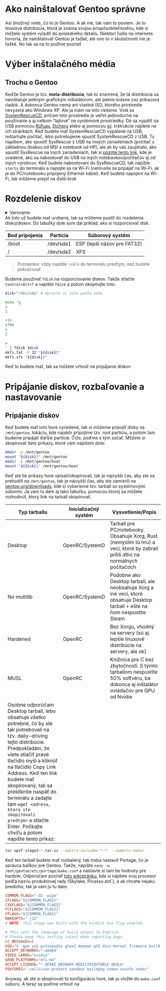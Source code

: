 # Ako nainštalovať Gentoo **správne**

Asi (možno) viete, čo to je Gentoo. A ak nie, tak vám to poviem. Je to linuxová distribúcia, ktorá je známa svojou prispôsobiteľnosťou, kde si môžete systém vyladiť do posledného detailu. Niektorí ľudia na internete hovoria, že nainštalovať Gentoo je ťažké, ale ono to v skutočnosti nie je ťažké. No tak sa na to poďme pozrieť

# Výber inštalačného média

## Trochu o Gentoo

Keďže Gentoo je tzv. **meta-distribúcia**, tak to znamená, že tá distribúcia sa neinštaluje pekným grafickým inštalátorom, ale pekne krásne cez príkazový riadok. A dokonca Gentoo nemá ani vlastné ISO, ktorého prostredie nevyzerá ako Windows XP. Ale ja mám na toto riešenie. Volá sa [SystemRescueCD](https://www.system-rescue.org/), pričom toto prostredie je veľmi jednoduché na používanie a aj celkom “lajtové” na systémové prostriedky. Dá sa vypáliť na USB pomocou [Rúfusu](https://rufus.ie), [Etcheru](https://balena.io-etcher) alebo aj pomocou [`dd`](https://wiki.installgentoo.com/wiki/GNU/Linux#Making_a_bootable_USB_installer). Inštrukcie nájdete na ich stránkach. Keď budete mať SystemRescueCD vypálené na USB, reštartujte počítač, lebo potrebujeme spustiť SystemRescueCD z USB. Tu napíšem, ako spustiť SysRescue z USB na mojich zariadeniach (počítač s základnou doskou od MSI a notebook od HP), ale ak by vás zaujímalo, ako spustiť SysRescue na iných zariadeniach, tak si [pozrite tento link](https://techofide.com/blogs/boot-menu-option-keys-for-all-computers-and-laptops-updated-list-2021-techofide/), kde je uvedené, ako sa nabootovať do USB na iných notebookov/počítačov aj od iných výrobcov. Keď budete nabootovaní do SysRescueCD, tak napíšte `startx` do terminálu a napojte sa na Wi-Fi (nemusíte sa pripájať na Wi-Fi, ak je do PC/notebooku pripojený Ethernet kábel). Keď budete napojení na Wi-Fi, tak môžeme prejsť na ďalší krok

# Rozdelenie diskov

<details>
<summary>Varovanie</summary>
Predtým, než začneme rozdeľovať disky, je **vysoko** odporúčané, aby ste si zálohovali **VŠETKY** dáta na disku, na ktorý chcete Gentoo nainštalovať. Ak ste predtým mali zapnutý OneDrive/Dropbox/iCloud, tak by to nemal byť problém. V opačnom prípade **ihneď** reštartujte počítač a skopírujte si všetky dáta dáta niekde, napríklad na USB disk. Keď ich budete mať skopírované, tak sa môžete vrátiť hore, ak ste zabudli, ako spustiť SysRescue z USB.
</details>
Ak toto už budete mať urobené, tak sa môžeme pustiť do rozdelenia disku/diskov. Do tabuľky dole som dal príklad, ako si rozporciovať disk.

| Bod pripojenia | Partícia  | Súborový systém             |
| -------------- | --------- | --------------------------- |
| /boot          | /dev/sda1 | ESP (lepší názov pre FAT32) |
| /              | /dev/sda2 | XFS                         |

> Poznámka: vždy napíšte `lsblk` do terminálu predtým, než budete pokračovať

Budeme používať `fdisk` na rozporciovanie diskov. Takže stlačte `Control+Alt+T` a napíšte `fdisk` a potom okopírujte toto:

```bash
disk="/dev/sda" # Upravte si toto podľa seba

echo "g
n
1

+1G
ef00
n
2

w
" | fdisk $disk
mkfs.fat -F 32 "${disk}1"
mkfs.xfs "${disk}2"
```

Keď to budete mať, tak sa môžete vrhnúť na pripájanie diskov

# Pripájanie diskov, rozbaľovanie a nastavovanie

## Pripájanie diskov

Keď budete mať toto hore vyriešené, tak si môžeme pripojiť disky na `/mnt/gentoo`, lokáciu, kde najskôr pripojíme tzv. root partíciu, a potom tam budeme pripájať ďaľšie partície. Čiže, poďme s tým začať. Môžete si skopírovať tieto príkazy, ktoré vám napíšem dole:

```bash
mkdir -p /mnt/gentoo
mount "${disk}2" /mnt/gentoo
mkdir -p /mnt/gentoo/boot
mount "${disk}1" /mnt/gentoo/boot
```

Keď ste tie príkazy hore opísali/okopírovali, tak je najvyšší čas, aby ste sa prehodili na `/mnt/gentoo`, tak je najvyšší čas, aby ste zamierili na [gentoo.org/downloads](https://gentoo.org/downloads), kde si vyberieme tzv. tarball so systémovými súbormi. Ja vám tu dám aj takú tabuľku, pomocou ktorej sa môžete rozhodnúť, ktorý link na tarball skopírovať.

| Typ tarballu                                                                                                                                                                                                                                                                                                                                                                                                                            | Inicializačný systém | Vysvetlenie/Popis                                                                                                               |
| --------------------------------------------------------------------------------------------------------------------------------------------------------------------------------------------------------------------------------------------------------------------------------------------------------------------------------------------------------------------------------------------------------------------------------------- | -------------------- | ------------------------------------------------------------------------------------------------------------------------------- |
| Desktop                                                                                                                                                                                                                                                                                                                                                                                                                                 | OpenRC/SystemD       | Tarball pre PC/notebooky. Obsahuje Xorg, Rust (nemyslím tú hru) a veci, ktoré by zabrali príliš dlho na normálnych počítačoch   |
| No multilib                                                                                                                                                                                                                                                                                                                                                                                                                             | OpenRC/SystemD       | Podobne ako Desktop tarball, ale neobsahuje Xorg a iné veci, ktoré obsahuje Desktop tarball + ešte na ňom nespustíte Steam      |
| Hardened                                                                                                                                                                                                                                                                                                                                                                                                                                | OpenRC               | Bez Xorgu, vhodný na servery (sú aj lepšie linuxové distribúcie na servery, ale ok)                                             |
| MUSL                                                                                                                                                                                                                                                                                                                                                                                                                                    | OpenRC               | Knižnica pre C bez zbytočností. S týmto tarballom nespustíte 50% softvéru, ba dokonca aj inštalátor ovládačov pre GPU od Nvidie |
| Osobne odporúčam Desktop tarball, lebo obsahuje všetko potrebné, čo by ste tak potrebovali na tzv. daily-driving tejto distribúcie. Predpokladám, že viete stlačiť pravé tlačidlo myši a kliknúť na tlačidlo Copy Link Address. Keď ten link budete mať skopírovaný, tak sa prekliknite naspäť do terminálu a zadajte tam `wget <adresa, ktorú ste skopírovali predtým>` a stlačte Enter. Počkajte chvíľu a potom napíšte tento príkaz: |                      |                                                                                                                                 |

```bash
tar xpvf stage3-*.tar.xz --xattrs-include='*.*' --numeric-owner
```

Keď ten tarball budete mať rozbalený, tak treba nastaviť Portage, čo je správca balíkov pre Gentoo. Takže, napíšte `nano -w /mnt/gentoo/etc/portage/make.conf` a nastavte si tam tie hodnoty pre hardvér. Odporúčam pozrieť [túto wikistránku](https://wiki.gentoo.org/wiki/Safe_CFLAGS), kde si nájdete svoj procesor podľa názvu produktovej rady (Skylake, Picasso atď.), a ak chcete nejakú predlohu, tak ja vám ju tu dám:

```conf
COMMON_FLAGS="-O2 -pipe"
CFLAGS="${COMMON_FLAGS}"
CXXFLAGS="${COMMON_FLAGS}"
FCFLAGS="${COMMON_FLAGS}"
FFLAGS="${COMMON_FLAGS}"
MAKEOPTS="-j12"
# NOTE: This stage was built with the bindist Use flag enabled

# This sets the language of build output to English.
# Please keep this setting intact when reporting bugs.
LC_MESSAGES=C
USE="X -gpm usb pulseaudio gles2 daemon qt5 dist-kernel firmware build initramfs redistributable system-bootloader icons elogind"
ACCEPT_KEYWORDS="~amd64"
VIDEO_CARDS="nvidia"
GRUB_PLATFORMS="efi-64"
ACCEPT_LICENSE="* @FREE @BINARY-REDISTRIBUTABLE @EULA"
FEATURES="-collision-protect sandbox buildpkg noman noinfo nodoc"
```
Anyway, ak ste si skopírovali tú konfiguráciu hore, tak ju vložte do `make.conf` súboru. A teraz sa poďme vrhnúť na 